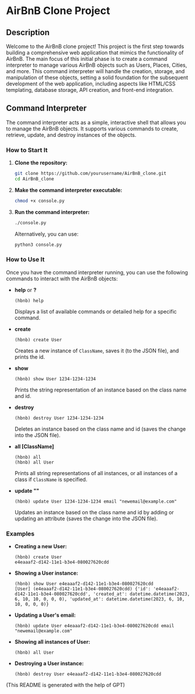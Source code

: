 # AirBnB Clone Project

## Description

Welcome to the AirBnB clone project! This project is the first step towards building a comprehensive web application that mimics the functionality of AirBnB. The main focus of this initial phase is to create a command interpreter to manage various AirBnB objects such as Users, Places, Cities, and more. This command interpreter will handle the creation, storage, and manipulation of these objects, setting a solid foundation for the subsequent development of the web application, including aspects like HTML/CSS templating, database storage, API creation, and front-end integration.

## Command Interpreter

The command interpreter acts as a simple, interactive shell that allows you to manage the AirBnB objects. It supports various commands to create, retrieve, update, and destroy instances of the objects.

### How to Start It

1. **Clone the repository:**
   ```bash
   git clone https://github.com/yourusername/AirBnB_clone.git
   cd AirBnB_clone
   ```

2. **Make the command interpreter executable:**
   ```bash
   chmod +x console.py
   ```

3. **Run the command interpreter:**
   ```bash
   ./console.py
   ```
   Alternatively, you can use:
   ```bash
   python3 console.py
   ```

### How to Use It

Once you have the command interpreter running, you can use the following commands to interact with the AirBnB objects:

- **help** or **?**
  ```shell
  (hbnb) help
  ```
  Displays a list of available commands or detailed help for a specific command.

- **create <ClassName>**
  ```shell
  (hbnb) create User
  ```
  Creates a new instance of `ClassName`, saves it (to the JSON file), and prints the id.

- **show <ClassName> <id>**
  ```shell
  (hbnb) show User 1234-1234-1234
  ```
  Prints the string representation of an instance based on the class name and id.

- **destroy <ClassName> <id>**
  ```shell
  (hbnb) destroy User 1234-1234-1234
  ```
  Deletes an instance based on the class name and id (saves the change into the JSON file).

- **all [ClassName]**
  ```shell
  (hbnb) all
  (hbnb) all User
  ```
  Prints all string representations of all instances, or all instances of a class if `ClassName` is specified.

- **update <ClassName> <id> <attribute name> "<attribute value>"**
  ```shell
  (hbnb) update User 1234-1234-1234 email "newemail@example.com"
  ```
  Updates an instance based on the class name and id by adding or updating an attribute (saves the change into the JSON file).

### Examples

- **Creating a new User:**
  ```shell
  (hbnb) create User
  e4eaaaf2-d142-11e1-b3e4-080027620cdd
  ```

- **Showing a User instance:**
  ```shell
  (hbnb) show User e4eaaaf2-d142-11e1-b3e4-080027620cdd
  [User] (e4eaaaf2-d142-11e1-b3e4-080027620cdd) {'id': 'e4eaaaf2-d142-11e1-b3e4-080027620cdd', 'created_at': datetime.datetime(2023, 6, 10, 10, 0, 0, 0), 'updated_at': datetime.datetime(2023, 6, 10, 10, 0, 0, 0)}
  ```

- **Updating a User's email:**
  ```shell
  (hbnb) update User e4eaaaf2-d142-11e1-b3e4-080027620cdd email "newemail@example.com"
  ```

- **Showing all instances of User:**
  ```shell
  (hbnb) all User
  ```

- **Destroying a User instance:**
  ```shell
  (hbnb) destroy User e4eaaaf2-d142-11e1-b3e4-080027620cdd
  ```

(This README is generated with the help of GPT)
